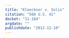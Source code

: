 ```yaml
---
title: "Kloeckner v. Solis"
citation: "568 U.S. 41"
docket: "11-184"
argdate: ""
publishdate: "2012-12-10"
---
```

